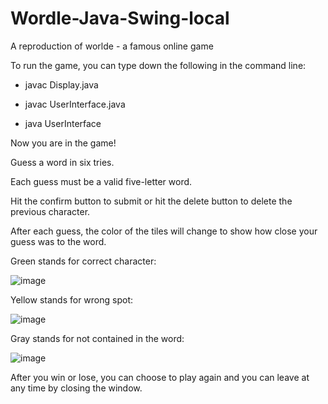 # Wordle-Java-Swing-local

A reproduction of worlde - a famous online game

To run the game, you can type down the following in the command line:

 - javac Display.java

 - javac UserInterface.java

 - java UserInterface

Now you are in the game!

Guess a word in six tries.

Each guess must be a valid five-letter word.

Hit the confirm button to submit or hit the delete button to delete the previous character.

After each guess, the color of the tiles will change to show how close your guess was to the word.

Green stands for correct character:

![image](https://user-images.githubusercontent.com/77218470/171207693-e106d69e-b93e-4092-bf61-5f0c1b5fc1ac.png)

Yellow stands for wrong spot:

![image](https://user-images.githubusercontent.com/77218470/171207745-4f5bc19a-2bfe-4d81-9e3a-572e450c32e4.png)

Gray stands for not contained in the word:
 
 ![image](https://user-images.githubusercontent.com/77218470/171207763-d059806d-67a7-4045-b28f-14332e3515e6.png)

After you win or lose, you can choose to play again and you can leave at any time by closing the window.
